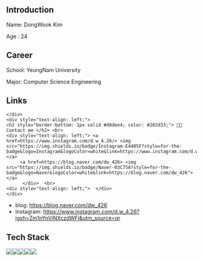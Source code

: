 ## Introduction 
Name: DongWook Kim

Age : 24

## Career
School: YeungNam University

Major: Computer Science Engineering

## Links
    </div>
    <div style="text-align: left;">
    <h2 style="border-bottom: 1px solid #d8dee4; color: #282d33;"> 🧑‍💻 Contact me </h2> <br> 
    <div style="text-align: left;"> <a href=https://www.instagram.com/d.w_4.26/> <img src="https://img.shields.io/badge/Instagram-E4405F?style=for-the-badge&logo=Instagram&logoColor=white&link=https://www.instagram.com/d.w_4.26/"> </a>
         <a href=https://blog.naver.com/dw_426> <img src="https://img.shields.io/badge/Naver-03C75A?style=for-the-badge&logo=Naver&logoColor=white&link=https://blog.naver.com/dw_426"> </a>
          </div>  <br> 
    <div style="text-align: left;">  </div> 
    </div>
- blog: https://blog.naver.com/dw_426
- Instagram: https://www.instagram.com/d.w_4.26?igsh=Zm1nYnViNXczdWFj&utm_source=qr
## Tech Stack

<img src="https://img.shields.io/badge/Python-3776AB?style=for-the-badge&logo=Python&logoColor=white"><img src="https://img.shields.io/badge/C-A8B9CC?style=for-the-badge&logo=C&logoColor=white"><img src="https://img.shields.io/badge/c++-00599C?style=for-the-badge&logo=c%2B%2B&logoColor=white"><img src="https://img.shields.io/badge/java-007396?style=for-the-badge&logo=java&logoColor=white"><img src="https://img.shields.io/badge/github-181717?style=for-the-badge&logo=github&logoColor=white">

